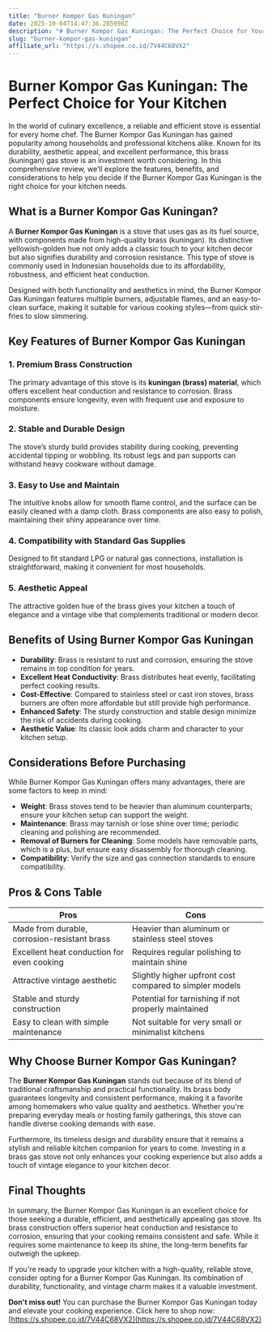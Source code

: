 ```yaml
---
title: "Burner Kompor Gas Kuningan"
date: 2025-10-04T14:47:36.285998Z
description: "# Burner Kompor Gas Kuningan: The Perfect Choice for Your Kitchen..."
slug: "burner-kompor-gas-kuningan"
affiliate_url: "https://s.shopee.co.id/7V44C68VX2"
---
```

# Burner Kompor Gas Kuningan: The Perfect Choice for Your Kitchen

In the world of culinary excellence, a reliable and efficient stove is essential for every home chef. The Burner Kompor Gas Kuningan has gained popularity among households and professional kitchens alike. Known for its durability, aesthetic appeal, and excellent performance, this brass (kuningan) gas stove is an investment worth considering. In this comprehensive review, we’ll explore the features, benefits, and considerations to help you decide if the Burner Kompor Gas Kuningan is the right choice for your kitchen needs.

## What is a Burner Kompor Gas Kuningan?

A **Burner Kompor Gas Kuningan** is a stove that uses gas as its fuel source, with components made from high-quality brass (kuningan). Its distinctive yellowish-golden hue not only adds a classic touch to your kitchen decor but also signifies durability and corrosion resistance. This type of stove is commonly used in Indonesian households due to its affordability, robustness, and efficient heat conduction.

Designed with both functionality and aesthetics in mind, the Burner Kompor Gas Kuningan features multiple burners, adjustable flames, and an easy-to-clean surface, making it suitable for various cooking styles—from quick stir-fries to slow simmering.

## Key Features of Burner Kompor Gas Kuningan

### 1. Premium Brass Construction

The primary advantage of this stove is its **kuningan (brass) material**, which offers excellent heat conduction and resistance to corrosion. Brass components ensure longevity, even with frequent use and exposure to moisture.

### 2. Stable and Durable Design

The stove’s sturdy build provides stability during cooking, preventing accidental tipping or wobbling. Its robust legs and pan supports can withstand heavy cookware without damage.

### 3. Easy to Use and Maintain

The intuitive knobs allow for smooth flame control, and the surface can be easily cleaned with a damp cloth. Brass components are also easy to polish, maintaining their shiny appearance over time.

### 4. Compatibility with Standard Gas Supplies

Designed to fit standard LPG or natural gas connections, installation is straightforward, making it convenient for most households.

### 5. Aesthetic Appeal

The attractive golden hue of the brass gives your kitchen a touch of elegance and a vintage vibe that complements traditional or modern decor.

## Benefits of Using Burner Kompor Gas Kuningan

- **Durability**: Brass is resistant to rust and corrosion, ensuring the stove remains in top condition for years.
- **Excellent Heat Conductivity**: Brass distributes heat evenly, facilitating perfect cooking results.
- **Cost-Effective**: Compared to stainless steel or cast iron stoves, brass burners are often more affordable but still provide high performance.
- **Enhanced Safety**: The sturdy construction and stable design minimize the risk of accidents during cooking.
- **Aesthetic Value**: Its classic look adds charm and character to your kitchen setup.

## Considerations Before Purchasing

While Burner Kompor Gas Kuningan offers many advantages, there are some factors to keep in mind:

- **Weight**: Brass stoves tend to be heavier than aluminum counterparts; ensure your kitchen setup can support the weight.
- **Maintenance**: Brass may tarnish or lose shine over time; periodic cleaning and polishing are recommended.
- **Removal of Burners for Cleaning**: Some models have removable parts, which is a plus, but ensure easy disassembly for thorough cleaning.
- **Compatibility**: Verify the size and gas connection standards to ensure compatibility.

## Pros & Cons Table

| Pros                                            | Cons                                                  |
|-------------------------------------------------|--------------------------------------------------------|
| Made from durable, corrosion-resistant brass | Heavier than aluminum or stainless steel stoves     |
| Excellent heat conduction for even cooking  | Requires regular polishing to maintain shine     |
| Attractive vintage aesthetic                   | Slightly higher upfront cost compared to simpler models |
| Stable and sturdy construction               | Potential for tarnishing if not properly maintained |
| Easy to clean with simple maintenance        | Not suitable for very small or minimalist kitchens |

## Why Choose Burner Kompor Gas Kuningan?

The **Burner Kompor Gas Kuningan** stands out because of its blend of traditional craftsmanship and practical functionality. Its brass body guarantees longevity and consistent performance, making it a favorite among homemakers who value quality and aesthetics. Whether you're preparing everyday meals or hosting family gatherings, this stove can handle diverse cooking demands with ease.

Furthermore, its timeless design and durability ensure that it remains a stylish and reliable kitchen companion for years to come. Investing in a brass gas stove not only enhances your cooking experience but also adds a touch of vintage elegance to your kitchen decor.

## Final Thoughts

In summary, the Burner Kompor Gas Kuningan is an excellent choice for those seeking a durable, efficient, and aesthetically appealing gas stove. Its brass construction offers superior heat conduction and resistance to corrosion, ensuring that your cooking remains consistent and safe. While it requires some maintenance to keep its shine, the long-term benefits far outweigh the upkeep.

If you're ready to upgrade your kitchen with a high-quality, reliable stove, consider opting for a Burner Kompor Gas Kuningan. Its combination of durability, functionality, and vintage charm makes it a valuable investment.

**Don't miss out!** You can purchase the Burner Kompor Gas Kuningan today and elevate your cooking experience. Click here to shop now: [https://s.shopee.co.id/7V44C68VX2](https://s.shopee.co.id/7V44C68VX2)